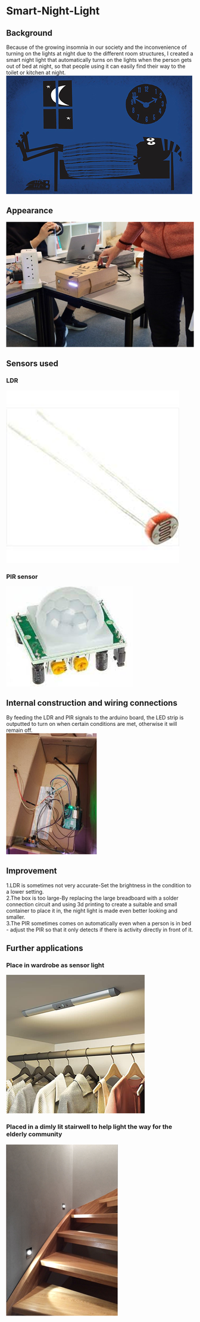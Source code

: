 # Smart-Night-Light
## Background
Because of the growing insomnia in our society and the inconvenience of turning on the lights at night due to the different room structures, I created a smart night light that automatically turns on the lights when the person gets out of bed at night, so that people using it can easily find their way to the toilet or kitchen at night.  
![image](https://github.com/HanpuLiu12138/Smart-Night-Light/blob/main/image/sm166-50.jpg)
## Appearance
![image](https://github.com/HanpuLiu12138/Smart-Night-Light/blob/main/image/appearance.jpg)
## Sensors used
### LDR
![image](https://github.com/HanpuLiu12138/Smart-Night-Light/blob/main/image/LDR.png)
### PIR sensor
![image](https://github.com/HanpuLiu12138/Smart-Night-Light/blob/main/image/PIR.png)
## Internal construction and wiring connections
By feeding the LDR and PIR signals to the arduino board, the LED strip is outputted to turn on when certain conditions are met, otherwise it will remain off.  
![image](https://github.com/HanpuLiu12138/Smart-Night-Light/blob/main/image/internal.jpg)
## Improvement
1.LDR is sometimes not very accurate-Set the brightness in the condition to a lower setting.  
2.The box is too large-By replacing the large breadboard with a solder connection circuit and using 3d printing to create a suitable and small container to place it in, the night light is made even better looking and smaller.  
3.The PIR sometimes comes on automatically even when a person is in bed - adjust the PIR so that it only detects if there is activity directly in front of it.
## Further applications
### Place in wardrobe as sensor light
![image](https://github.com/HanpuLiu12138/Smart-Night-Light/blob/main/image/suitcase.png)
### Placed in a dimly lit stairwell to help light the way for the elderly community
![image](https://github.com/HanpuLiu12138/Smart-Night-Light/blob/main/image/stair.png)
